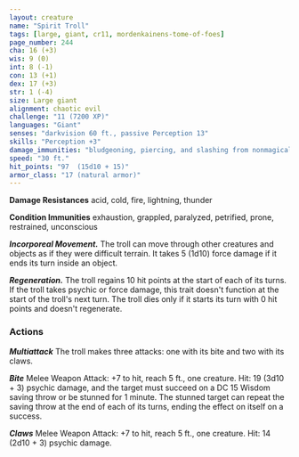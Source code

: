 ```yaml
---
layout: creature
name: "Spirit Troll"
tags: [large, giant, cr11, mordenkainens-tome-of-foes]
page_number: 244
cha: 16 (+3)
wis: 9 (0)
int: 8 (-1)
con: 13 (+1)
dex: 17 (+3)
str: 1 (-4)
size: Large giant
alignment: chaotic evil
challenge: "11 (7200 XP)"
languages: "Giant"
senses: "darkvision 60 ft., passive Perception 13"
skills: "Perception +3"
damage_immunities: "bludgeoning, piercing, and slashing from nonmagical attacks"
speed: "30 ft."
hit_points: "97  (15d10 + 15)"
armor_class: "17 (natural armor)"
---
```


**Damage Resistances** acid, cold, fire, lightning, thunder

**Condition Immunities** exhaustion, grappled, paralyzed, petrified, prone, restrained, unconscious

***Incorporeal Movement.*** The troll can move through other creatures and objects as if they were difficult terrain. It takes 5 (1d10) force damage if it ends its turn inside an object.

***Regeneration.*** The troll regains 10 hit points at the start of each of its turns. If the troll takes psychic or force damage, this trait doesn't function at the start of the troll's next turn. The troll dies only if it starts its turn with 0 hit points and doesn't regenerate.

### Actions

***Multiattack*** The troll makes three attacks: one with its bite and two with its claws.

***Bite*** Melee Weapon Attack: +7 to hit, reach 5 ft., one creature. Hit: 19 (3d10 + 3) psychic damage, and the target must succeed on a DC 15 Wisdom saving throw or be stunned for 1 minute. The stunned target can repeat the saving throw at the end of each of its turns, ending the effect on itself on a success.

***Claws*** Melee Weapon Attack: +7 to hit, reach 5 ft., one creature. Hit: 14 (2d10 + 3) psychic damage.